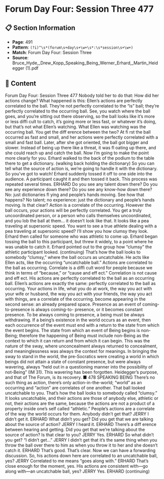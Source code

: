 # Forum Day Four: Session Three 477

## 📋 Section Information

- **Page**: 491
- **Pattern**: `(?i)^\s*(forum\s+day\s+\w+\s*:\s*session\s+\w+)`
- **Match**: Forum Day Four: Session Three
- **Source**: Bruce_Hyde,_Drew_Kopp_Speaking_Being_Werner_Erhard,_Martin_Heidegger (1).pdf

## 📄 Content

Forum Day Four: Session Three 477
Nobody told her to do that: How did her actions change? What happened is this: Ellen’s actions
are perfectly correlated to the ball. They’re not perfectly correlated to the “is” ball; they’re
perfectly correlated to the occurring ball. See, you watch where the ball goes, and you’re sitting
out there observing, so the ball looks like it’s more or less diffi  cult to catch, it’s going more or
less fast, or whatever it’s doing, but that’s not what Ellen’s watching. What Ellen was watching
was the occurring ball. You get the diff erence between the two? At fi rst the ball occurred as
fast and small, and her actions were perfectly correlated with a small and fast ball. Later, after
she got oriented, the ball got bigger and slower. Instead of being up there like a threat, it was
fl oating up there, and she could reach up and catch the ball. Now I’m going to make the point
more clearly for you.
Erhard walked to the back of the podium to the table there to get a dictionary.
(walking back holding the dictionary)
So you can tell what the source of action is, we’re going to handle it with the dictionary. So
you’ve got to watch!
Erhard suddenly tossed it off  to one side into the audience. A participant caught it and then tossed it
back. This process was repeated several times.
ERHARD
Do you see any talent down there? Do you see any experience down there? Do you see any
know-how down there? No: just dictionaries fl ying and people’s hands moving. See how
that happens? No talent; no experience: just the dictionary and people’s hands moving. Is
that clear? Action is a correlate of the occurring. However the ball occurs, your actions will be
perfectly correlated. You get a truly uncoordinated person, or a person who calls themselves
uncoordinated, and you lob the ball at them... it doesn’t look like that. It looks like a pea
traveling at supersonic speed. You want to see a true athlete dealing with a pea traveling at
supersonic speed? I’ll show you how clumsy
they look.
Erhard then called for someone who was athletic to come up. Erhard began tossing the ball to this
participant, but threw it widely, to a point where he was unable to catch it. Erhard pointed out to the
group how “clumsy” the athletic participant looked.
(continuing)
That’s how the ball looks to somebody “clumsy,” where the ball occurs as uncatchable. He
acts like Ellen acts, like the occurring “uncatchable ball.” Actions are correlated to the ball as
occurring. Correlate is a diffi  cult word for people because we think in terms of “because,” or
“cause and eff ect.” Correlation is not cause and eff ect. His actions are perfectly correlated to the
ball as an occurring ball. Ellen’s actions are exactly the same: perfectly correlated to the ball as
occurring. Your actions in life, what you do at work, the way you act with your wife or husband,
the way you act with your friends, the way you act with things, are a correlate of the occurring.
become appearing in the second sense: an already prepared space.
Presence as an event of coming-to-presence is always coming-to-
presence, or it becomes constant presence.
To be always coming to presence, a being must be always
withdrawing. If a being’s existence in the world occurs as an event,
then each occurrence of the event must end with a return to the
state from which the event begins. The state from which an event
of Being begins is non-Being; therefore the happening of Being
must include non-Being as the context to which it can return and
from which it can begin.
This was the nature of the sway, where unconcealment always
returned to concealment, and meaninglessness was always the
context for meanings. In bringing the sway to stand in the world,
the pre-Socratics were creating a world in which beings did not
attain a state of constant presence, but were always wavering,
always “held out in a questioning manner into the possibility of
not-Being” (IM 31).
This wavering has been forgotten. Heidegger’s purpose, and
that of The Forum, is its recovery. ■
478
SPEAKING BEING
There’s no such thing as action, there’s only action-in-the-world; “world” as an occurring and
“action” are correlates of one another. That ball looked uncatchable to you. That’s how the ball
looks to somebody called “clumsy.” It looks uncatchable, and their actions are those of anybody
else, athletic or not, their actions are the same, because the actions are not a product of a
property inside one’s self called “athletic.” People’s actions are a correlate of the way the world
occurs for them. Anybody didn’t get that?
JERRY
I didn’t get it.
ERHARD
What didn’t you get? Did you get that we are talking about the source of action?
JERRY
I heard it.
ERHARD
There’s a diff erence between hearing and getting. Did you get that we’re talking about the
source of action? Is that clear to you?
JERRY
Yes.
ERHARD
So what didn’t you get? “I didn’t get...”
JERRY
I didn’t get that it’s the same thing when you throw the ball over there to him as when you
throw it to her and she doesn’t catch it.
ERHARD
That’s good. That’s clear. Now we can have a forwarding discussion. So, his actions down here
are correlated to an uncatchable ball, yes?
JERRY
Correlated to me means “goes along with.”
ERHARD
That’s close enough for the moment, yes. His actions are consistent with—go along
with—an uncatchable ball, yes?
JERRY
Yes.
ERHARD (continuing)
